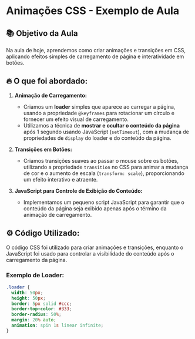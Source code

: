 # Animações CSS - Exemplo de Aula

## 📚 **Objetivo da Aula**
Na aula de hoje, aprendemos como criar animações e transições em CSS, aplicando efeitos simples de carregamento de página e interatividade em botões.

## 🔥 **O que foi abordado:**
1. **Animação de Carregamento:**
   - Criamos um **loader** simples que aparece ao carregar a página, usando a propriedade `@keyframes` para rotacionar um círculo e fornecer um efeito visual de carregamento.
   - Utilizamos a técnica de **mostrar e ocultar o conteúdo da página** após 1 segundo usando JavaScript (`setTimeout`), com a mudança de propriedades de `display` do loader e do conteúdo da página.

2. **Transições em Botões:**
   - Criamos transições suaves ao passar o mouse sobre os botões, utilizando a propriedade `transition` no CSS para animar a mudança de cor e o aumento de escala (`transform: scale`), proporcionando um efeito interativo e atraente.

3. **JavaScript para Controle de Exibição do Conteúdo:**
   - Implementamos um pequeno script JavaScript para garantir que o conteúdo da página seja exibido apenas após o término da animação de carregamento.

## ⚙️ **Código Utilizado:**
O código CSS foi utilizado para criar animações e transições, enquanto o JavaScript foi usado para controlar a visibilidade do conteúdo após o carregamento da página.

### Exemplo de Loader:
```css
.loader {
  width: 50px;
  height: 50px;
  border: 5px solid #ccc;
  border-top-color: #333;
  border-radius: 50%;
  margin: 20% auto;
  animation: spin 1s linear infinite;
}
